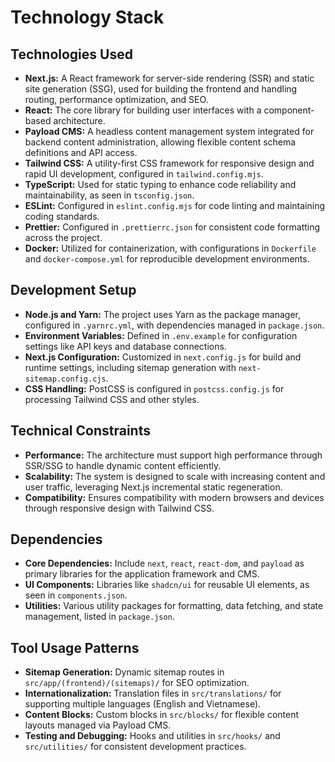 # Technology Stack

## Technologies Used
- **Next.js:** A React framework for server-side rendering (SSR) and static site generation (SSG), used for building the frontend and handling routing, performance optimization, and SEO.
- **React:** The core library for building user interfaces with a component-based architecture.
- **Payload CMS:** A headless content management system integrated for backend content administration, allowing flexible content schema definitions and API access.
- **Tailwind CSS:** A utility-first CSS framework for responsive design and rapid UI development, configured in `tailwind.config.mjs`.
- **TypeScript:** Used for static typing to enhance code reliability and maintainability, as seen in `tsconfig.json`.
- **ESLint:** Configured in `eslint.config.mjs` for code linting and maintaining coding standards.
- **Prettier:** Configured in `.prettierrc.json` for consistent code formatting across the project.
- **Docker:** Utilized for containerization, with configurations in `Dockerfile` and `docker-compose.yml` for reproducible development environments.

## Development Setup
- **Node.js and Yarn:** The project uses Yarn as the package manager, configured in `.yarnrc.yml`, with dependencies managed in `package.json`.
- **Environment Variables:** Defined in `.env.example` for configuration settings like API keys and database connections.
- **Next.js Configuration:** Customized in `next.config.js` for build and runtime settings, including sitemap generation with `next-sitemap.config.cjs`.
- **CSS Handling:** PostCSS is configured in `postcss.config.js` for processing Tailwind CSS and other styles.

## Technical Constraints
- **Performance:** The architecture must support high performance through SSR/SSG to handle dynamic content efficiently.
- **Scalability:** The system is designed to scale with increasing content and user traffic, leveraging Next.js incremental static regeneration.
- **Compatibility:** Ensures compatibility with modern browsers and devices through responsive design with Tailwind CSS.

## Dependencies
- **Core Dependencies:** Include `next`, `react`, `react-dom`, and `payload` as primary libraries for the application framework and CMS.
- **UI Components:** Libraries like `shadcn/ui` for reusable UI elements, as seen in `components.json`.
- **Utilities:** Various utility packages for formatting, data fetching, and state management, listed in `package.json`.

## Tool Usage Patterns
- **Sitemap Generation:** Dynamic sitemap routes in `src/app/(frontend)/(sitemaps)/` for SEO optimization.
- **Internationalization:** Translation files in `src/translations/` for supporting multiple languages (English and Vietnamese).
- **Content Blocks:** Custom blocks in `src/blocks/` for flexible content layouts managed via Payload CMS.
- **Testing and Debugging:** Hooks and utilities in `src/hooks/` and `src/utilities/` for consistent development practices.